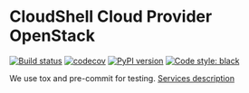 # CloudShell Cloud Provider OpenStack

[![Build status](https://github.com/QualiSystems/cloudshell-cp-openstack/workflows/CI/badge.svg?branch=master)](https://github.com/QualiSystems/cloudshell-cp-openstack/actions?query=branch%3Amaster)
[![codecov](https://codecov.io/gh/QualiSystems/cloudshell-cp-openstack/branch/master/graph/badge.svg)](https://codecov.io/gh/QualiSystems/cloudshell-cp-openstack)
[![PyPI version](https://badge.fury.io/py/cloudshell-cp-openstack.svg)](https://badge.fury.io/py/cloudshell-cp-openstack)
[![Code style: black](https://img.shields.io/badge/code%20style-black-000000.svg)](https://github.com/python/black)

We use tox and pre-commit for testing. [Services description](https://github.com/QualiSystems/cloudshell-package-repo-template#description-of-services)
